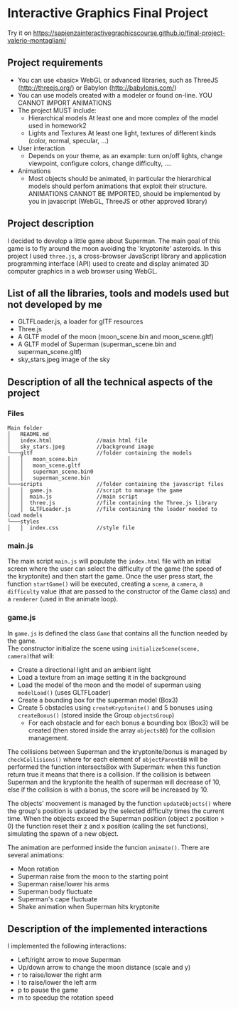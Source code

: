 # Interactive Graphics Final Project
Try it on https://sapienzainteractivegraphicscourse.github.io/final-project-valerio-montagliani/
## Project requirements 

 - You can use «basic» WebGL or advanced libraries, such as ThreeJS (http://threejs.org/) or Babylon (http://babylonjs.com/)
 - You can use models created with a modeler or found on-line.
  YOU CANNOT IMPORT ANIMATIONS
 - The project MUST include:
	 - Hierarchical models
	  At least one and more complex of the model used in homework2
	 - Lights and Textures
		At least one light, textures of different kinds (color, normal, specular, ...)
-   User interaction
	-   Depends on your theme, as an example: turn on/off lights, change
viewpoint, configure colors, change difficulty, ....
 -   Animations
	 -   Most objects should be animated, in particular the hierarchical models should perfom animations that exploit their structure. ANIMATIONS CANNOT BE IMPORTED, should be implemented by you in javascript (WebGL, ThreeJS or other approved library)

## Project description
I decided to develop a little game about Superman. The main goal of this game is to fly around the moon avoiding the 'kryptonite'  asteroids.
In this project I used  `three.js`,  a cross-browser JavaScript library and application programming interface (API) used to create and display animated 3D computer graphics in a web browser using WebGL. 

## List of all the libraries, tools and models used but not developed by me
 - GLTFLoader.js, a loader for glTF resources
 - Three.js
 - A GLTF model of the moon (moon_scene.bin and moon_scene.gltf)
 - A GLTF model of Superman (superman_scene.bin and superman_scene.gltf)
 - sky_stars.jpeg image of the sky

## Description of all the technical aspects of the project
### Files
```
Main folder
│   README.md
│   index.html 				//main html file   
│	sky_stars.jpeg			//background image
└───gltf					//folder containing the models
│   │   moon_scene.bin
│   │  	moon_scene.gltf
│   │   superman_scene.bin0
│   │   superman_scene.bin
└───scripts 				//folder containing the javascript files
│   │  game.js				//script to manage the game
│   │  main.js				//main script
│   │  three.js				//file containing the Three.js library
│   │  GLTFLoader.js		//file containing the loader needed to load models
└───styles					
│   │  index.css			//style file
```
### main.js
The main script `main.js`  will populate the `index.html` file with an initial screen where the user can select the difficulty of the game (the speed of the kryptonite) and then start the game. Once the user press start, the function `startGame()` will be executed, creating a `scene`, a `camera`, a `difficulty` value (that are passed to the constructor of the Game class)  and a `renderer` (used in the animate loop).
### game.js
In `game.js` is defined the class `Game` that contains all the function needed by the game.  
The constructor initialize the scene using `initializeScene(scene, camera)`that will:
 - Create a directional light and an ambient light
 - Load a texture from an image setting it in the background
 - Load the model of the moon and the model of superman using `modelLoad()` (uses GLTFLoader)
 - Create a bounding box for the superman model (Box3)
 - Create 5 obstacles using `createKryptonite()` and 5 bonuses using `createBonus()` (stored inside the Group `objectsGroup`)
	 - For each obstacle and for each bonus a bounding box (Box3) will be created (then stored inside the array `objectsBB`) for the collision management.

The collisions between Superman and the kryptonite/bonus is managed by `checkCollisions()` where for each element of `objectParentBB` will be performed the function intersectsBox with Superman: when this function return true it means that there is a collision. If the collision is between Superman and the kryptonite the health of superman will decrease of 10, else if the collision is with a bonus, the score will be increased by 10.

The objects' moovement is managed by the function `updateObjects()` where the group's position is updated by the selected difficulty times the current time. When the objects exceed the Superman position (object z position > 0) the function reset their z and x position (calling the set functions), simulating the spawn of a new object.

The animation are performed inside the funcion `animate()`. There are several animations:

 - Moon rotation
 - Superman raise from the moon to the starting point
 - Superman raise/lower his arms
 - Superman body fluctuate
 - Superman's cape fluctuate
 - Shake animation when Superman hits kryptonite

## Description of the implemented interactions
I implemented the following interactions:

 - Left/right arrow to move Superman
 - Up/down arrow to change the moon distance (scale and y)
 - r to raise/lower the right arm
 - l to raise/lower the left arm
 - p to pause the game
 - m to speedup the rotation speed
